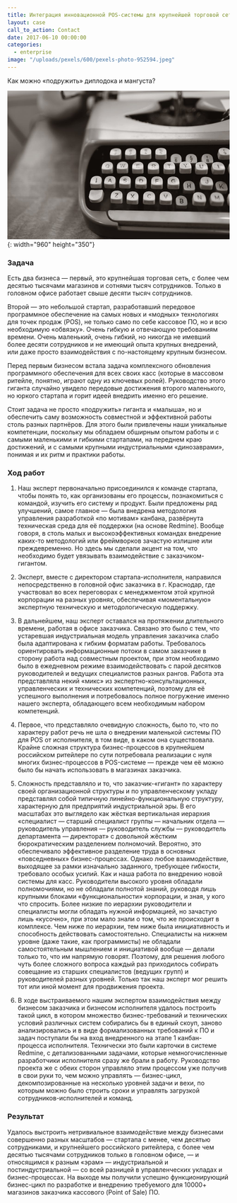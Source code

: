 ```yaml
---
title: Интеграция инновационной POS-системы для крупнейшей торговой сети
layout: case
call_to_action: Contact
date: 2017-06-10 00:00:00
categories:
  - enterprise
image: "/uploads/pexels/600/pexels-photo-952594.jpeg"
---
```


Как можно «подружить» диплодока и мангуста?

![](/uploads/pexels/960/pexels-photo-952594.jpeg){: width="960" height="350"}

### Задача

Есть два бизнеса — первый, это крупнейшая торговая сеть, с более чем десятью тысячами магазинов и сотнями тысяч сотрудников. Только в головном офисе работает свыше десяти тысяч сотрудников. 

Второй — это небольшой стартап, разработавший передовое программное обеспечение на самых новых и «модных» технологиях для точек продаж (POS), не только само по себе кассовое ПО, но и всю необходимую «обвязку». Очень гибкую и отвечающую требованиям времени. Очень маленький, очень гибкий, но никогда не имевший более десяти сотрудников и не имеющий опыта крупных внедрений, или даже просто взаимодействия с по-настоящему крупным бизнесом.

Перед первым бизнесом встала задача комплексного обновления программного обеспечения для всех своих касс (которые в массовом ритейле, понятно, играют одну из ключевых ролей). Руководство этого гиганта случайно увидело передовые достижения второго маленького, но юркого стартапа и горит идеей внедрить именно его решение.

Стоит задача не просто «подружить» гиганта и «малыша», но и обеспечить саму возможность  совместной и эффективной работы столь разных партнёров. Для этого были привлечены наши уникальные компетенции, поскольку мы обладаем обширным опытом работы и с самыми маленькими и гибкими стартапами, на переднем краю достижений, и с самыми крупными индустриальными «динозаврами», понимая и их ритм и практики работы.

### Ход работ

1. Наш эксперт первоначально присоединился к команде стартапа, чтобы понять то, как организованы его процессы, познакомиться с командой, изучить его систему и продукт. Были предложены ряд улучшений, самое главное — была внедрена методология управления разработкой «по мотивам» канбана, развёрнута техническая среда для её поддержки (на основе Redmine). Вообще говоря, в столь малых и высокоэффективных командах внедрение каких-то методологий или фреймворков зачастую излишне или преждевременно. Но здесь мы сделали акцент на том, что необходимо будет увязывать взаимодействие с заказчиком-гигантом.

2. Эксперт, вместе с директором стартапа-исполнителя, направился непосредственно в головной офис заказчика в г. Краснодар, где участвовал во всех переговорах с менеджментом этой крупной корпорации на разных уровнях, обеспечивая «моментальную» экспертную техническую и методологическую поддержку.

3. В дальнейшем, наш эксперт оставался на протяжении длительного времени, работая в офисе заказчика. Связано это было с тем, что устаревшая индустриальная модель управления заказчика слабо была адаптирована к гибким форматам работы. Требовалось ориентировать информационные потоки в самом заказчике в сторону работа над совместным проектом, при этом необходимо было в ежедневном режиме взаимодействовать с парой десятков руководителей и ведущих специалистов разных рангов. Работа эта представляла некий «микс» из экспертно-консультационных, управленческих и технических компетенций, поэтому для её успешного выполнения и потребовалось полное погружение именно нашего эксперта, обладающего всем необходимым набором компетенций.

4. Первое, что представляло очевидную сложность, было то, что по характеру работ речь не шла о внедрении маленькой системы ПО для POS от исполнителя, в том виде, в каком она существовала. Крайне сложная структура бизнес-процессов в крупнейшем российском ритейлере по сути потребовала реализации с нуля многих бизнес-процессов в POS-системе — прежде чем её можно было бы начать использовать в магазинах заказчика.

5. Сложность представляло и то, что заказчик-«гигант» по характеру своей организационной структуры и по управленческому укладу представлял собой типичную линейно-функциональную структуру, характерную для предприятий индустриальной эры. В его масштабах это выглядело как жёсткая вертикальная иерархия «специалист — старший специалист группы — начальник  отдела — руководитель управления — руководитель службы — руководитель департамента — директорат» с довольной жёстким бюрократическим разделением полномочий. Вероятно, это обеспечивало эффективное разделение труда в основных «повседневных» бизнес-процессах. Однако любое взаимодействие, выходящее за рамки изначально заданного, требующее гибкости, требовало особых усилий. Как и наша работа по внедрению новой системы для касс. Руководители высокого уровня обладали полномочиями, но не обладали полнотой знаний, руководя лишь крупными блоками «функциональности» корпорации, и зная, у кого что спросить. Более низкие по иерархии руководители и специалисты могли обладать нужной информацией, но зачастую лишь «кусочно», при этом мало знали о том, что же происходит в комплексе. Чем ниже по иерархии, тем ниже была инициативность и способность действовать самостоятельно. Специалисты на нижнем уровне (даже такие, как программисты) не обладали самостоятельным мышлением и инициативой вообще — делали только то, что им напрямую говорят. Поэтому, для решения любого чуть более сложного вопроса каждый раз приходилось собирать совещание из старших специалистов (ведущих групп) и руководителей разных уровней. Только так наш эксперт мог решить тот или иной момент для продвижения проекта.

6.  В ходе выстраиваемого нашим экспертом взаимодействия между бизнесом заказчика и бизнесом исполнителя удалось построить такой цикл, в котором множество бизнес-требований и технических условий различных систем собирались бы в единый скоуп, заново анализировались и в виде формализованных требований к ПО и задач поступали бы на вход внедренного на этапе 1 канбан-процесса исполнителя. Технически это были карточки в системе Redmine, с детализованными задачами, которые немногочисленные разработчики исполнителя сразу же брали в работу. Руководство проекта же с обеих сторон управляло этим процессом уже получив в свои руки то, чем можно управлять — бизнес-цикл, декомпозированные на несколько уровней задачи и вехи, по которым можно было строить сроки и управлять загрузкой сотрудников-исполнителей и команд.

### Результат

Удалось выстроить нетривиальное взаимодействие между бизнесами совершенно разных масштабов — стартапа с менее, чем десятью сотрудниками, и крупнейшего российского ритейлера, с более чем десятью тысячами сотрудников только в головном офисе, — и относящимся к разным «эрам» — индустриальной и постиндустриальной — со всей разницей в управленческих укладах и бизнес-процессах. На выходе мы получили успешно функционирующий бизнес-цикл по разработке и внедрению требуемого для 10000+ магазинов заказчика кассового (Point of Sale) ПО.